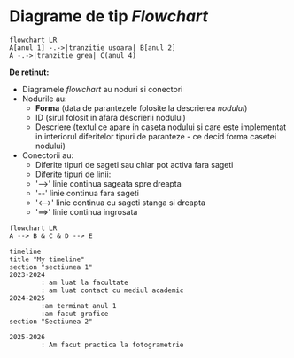# Diagrame de tip _Flowchart_

```mermaid
flowchart LR
A[anul 1] -.->|tranzitie usoara| B[anul 2]
A -.->|tranzitie grea| C(anul 4)

```

**De retinut:**
- Diagramele _flowchart_ au noduri si conectori
- Nodurile au:
   - **Forma** (data de parantezele folosite la descrierea _nodului_)
   - ID (sirul folosit in afara descrierii nodului)
   - Descriere (textul ce apare in caseta nodului si care este implementat in interiorul diferitelor tipuri de paranteze - ce decid forma casetei nodului)
- Conectorii au:
  - Diferite tipuri de sageti sau chiar pot activa fara sageti
  - Diferite tipuri de linii:
  - '-->' linie continua sageata spre dreapta
  - '--' linie continua fara sageti
  - '<-->' linie continua cu sageti stanga si dreapta
  - '==>' linie continua ingrosata

```mermaid
flowchart LR
A --> B & C & D --> E

```
```mermaid
timeline
title "My timeline"
section "sectiunea 1"
2023-2024
        : am luat la facultate
        : am luat contact cu mediul academic
2024-2025
        :am terminat anul 1
        :am facut grafice 
section "Sectiunea 2"

2025-2026
        : Am facut practica la fotogrametrie
```
